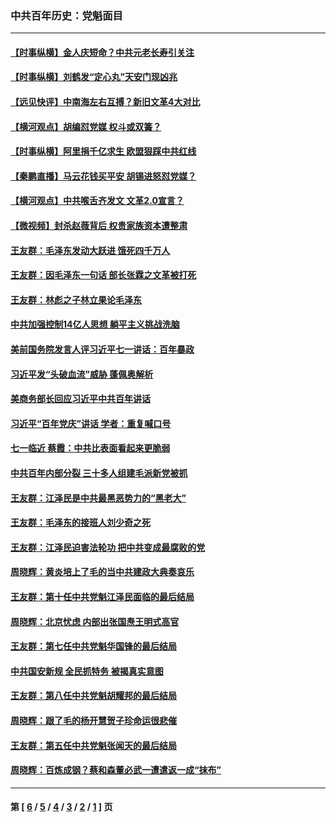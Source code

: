### 中共百年历史：党魁面目
---
#### [【时事纵横】金人庆短命？中共元老长寿引关注](../../pages/nf1176107/n13217934.md?09200430) 
#### [【时事纵横】刘鹤发“定心丸”天安门现凶兆](../../pages/nf1176107/n13215416.md?09200430) 
#### [【远见快评】中南海左右互搏？新旧文革4大对比](../../pages/nf1176107/n13214745.md?09200430) 
#### [【横河观点】胡编怼党媒 权斗或双簧？](../../pages/nf1176107/n13210864.md?09200430) 
#### [【时事纵横】阿里捐千亿求生 欧盟狠踩中共红线](../../pages/nf1176107/n13206431.md?09200430) 
#### [【秦鹏直播】马云花钱买平安 胡锡进怒怼党媒？](../../pages/nf1176107/n13206392.md?09200430) 
#### [【横河观点】中共喉舌齐发文 文革2.0宣言？](../../pages/nf1176107/n13201248.md?09200430) 
#### [【微视频】封杀赵薇背后 权贵家族资本遭整肃](../../pages/nf1176107/n13197798.md?09200430) 
#### [王友群：毛泽东发动大跃进 饿死四千万人](../../pages/nf1176107/n13177158.md?09200430) 
#### [王友群：因毛泽东一句话 部长张霖之文革被打死](../../pages/nf1176107/n13161711.md?09200430) 
#### [王友群：林彪之子林立果论毛泽东](../../pages/nf1176107/n13128622.md?09200430) 
#### [中共加强控制14亿人思想 躺平主义挑战洗脑](../../pages/nf1176107/n13094299.md?09200430) 
#### [美前国务院发言人评习近平七一讲话：百年暴政](../../pages/nf1176107/n13066986.md?09200430) 
#### [习近平发“头破血流”威胁 蓬佩奥解析](../../pages/nf1176107/n13063604.md?09200430) 
#### [美商务部长回应习近平中共百年讲话](../../pages/nf1176107/n13062903.md?09200430) 
#### [习近平“百年党庆”讲话 学者：重复喊口号](../../pages/nf1176107/n13061411.md?09200430) 
#### [七一临近 蔡霞：中共比表面看起来更脆弱](../../pages/nf1176107/n13056418.md?09200430) 
#### [中共百年内部分裂 三十多人组建毛派新党被抓](../../pages/nf1176107/n13044023.md?09200430) 
#### [王友群：江泽民是中共最黑恶势力的“黑老大”](../../pages/nf1176107/n13022180.md?09200430) 
#### [王友群：毛泽东的接班人刘少奇之死](../../pages/nf1176107/n12991772.md?09200430) 
#### [王友群：江泽民迫害法轮功 把中共变成最腐败的党](../../pages/nf1176107/n12947347.md?09200430) 
#### [周晓辉：黄炎培上了毛的当中共建政大典奏哀乐](../../pages/nf1176107/n12942780.md?09200430) 
#### [王友群：第十任中共党魁江泽民面临的最后结局](../../pages/nf1176107/n12933748.md?09200430) 
#### [周晓辉：北京忧虑 内部出张国焘王明式高官](../../pages/nf1176107/n12931709.md?09200430) 
#### [王友群：第七任中共党魁华国锋的最后结局](../../pages/nf1176107/n12918457.md?09200430) 
#### [中共国安新规 全民抓特务 被揭真实意图](../../pages/nf1176107/n12911615.md?09200430) 
#### [王友群：第八任中共党魁胡耀邦的最后结局](../../pages/nf1176107/n12902918.md?09200430) 
#### [周晓辉：跟了毛的杨开慧贺子珍命运很悲催](../../pages/nf1176107/n12877804.md?09200430) 
#### [王友群：第五任中共党魁张闻天的最后结局](../../pages/nf1176107/n12865420.md?09200430) 
#### [周晓辉：百炼成钢？蔡和森董必武一遭遣返一成“抹布”](../../pages/nf1176107/n12854806.md?09200430) 

---
#### 第 [ [6](./6.md?09200430) / [5](./5.md?09200430) / [4](./4.md?09200430) / [3](./3.md?09200430) / [2](./2.md?09200430) / [1](./1.md?09200430) ] 页
